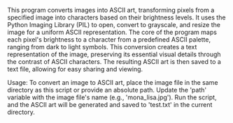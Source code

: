 This program converts images into ASCII art, transforming pixels from a specified image into characters based on their brightness levels. 
It uses the Python Imaging Library (PIL) to open, convert to grayscale, and resize the image for a uniform ASCII representation. 
The core of the program maps each pixel's brightness to a character from a predefined ASCII palette, ranging from dark to light symbols. 
This conversion creates a text representation of the image, preserving its essential visual details through the contrast of ASCII characters. 
The resulting ASCII art is then saved to a text file, allowing for easy sharing and viewing.


Usage:
To convert an image to ASCII art, place the image file in the same directory as this script or provide an absolute path. 
Update the 'path' variable with the image file's name (e.g., 'mona_lisa.jpg'). 
Run the script, and the ASCII art will be generated and saved to 'test.txt' in the current directory.
